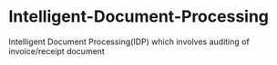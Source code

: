 # Intelligent-Document-Processing
Intelligent Document Processing(IDP) which involves auditing of invoice/receipt document
